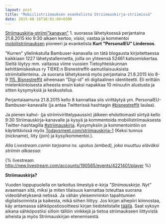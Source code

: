 ```yaml
---
layout: post
title: "Mobiilistriimauksen evankelista Striimauskirja-striimissä"
date: 2015-08-16T16:01:04+0300
---
```


[Striimauskirja-striimi"kanavan"](https://livestream.com/Infocrea-fi/Striimauskirja) 1. suorassa lähetyksessä perjantaina 21.8.2015 klo 9:30 alkaen kertoo, visioi, vastaa ja kommentoi [mobiilistriimauksen](http://bambuser.com/channel/personaleu) pioneeri ja evankelista **Kurt "PersonalEU" Linderoos**.<!--more-->

"Kurren" yllelinkatulla Bambuser-kanavalla on tätä blogausta kirjoitettaessa kaikkiaan 1227 lähetystallennetta, joilla on yhteensä 52461 katsomiskertaa. Sieltä löytyy mm. valtaosa viime vuosien Tietoyhteiskunnan kehittämiskeskus ry TIEKE:n Bisnestreffit-aamutilaisuuksista striimitallenteina. Ja suorana lähetyksenä myös perjantaina 21.8.2015 klo 8-9 [115. Bisnestreffit](http://www.tieke.fi/display/tapahtumia/115.+Bisnestreffit%3A+Digi-Id) aiheenaan "Digi-id" eli digitaalinen identiteetti. Eli erittäin mielenkiintoisesta aiheesta ensin kaksi napakkaa 10 minuutin alustusta ja sitten kysymyksiä ja keskustelua.

Perjantaiaamuna 21.8.2015 kello 8 kannattaa siis virittäytyä ym. PersonalEU-Bambuser-kanavalle (ja antaa Twitterissä hashtagin [#bisnestreffit](https://twitter.com/search?f=tweets&q=%23bisnestreffit) laulaa).

Ja pienen kahvi- (ja striimivirittelypaussin) jälkeen ehdottomasti siirtyä kello 9:30 Striimauskirja-kanavalle ja kysyä ja kommentoida mobiilistriimauksesta Twitter-hashtagilla [#striimauskirja](https://twitter.com/search?f=tweets&q=%23striimauskirja). Kysymyksiin ja kommentointiin on käytettävissä myös [Todaysmeet.com/striimauskirja-1](https://todaysmeet.com/striimauskirja-1) (Keksi tunnus (nickname), liity (join) ja kysy/kommentoi.).

*Alla Livestream.comin tarjoama ns. upotus (embed), joka muuttuu eläväksi striimin alkaessa:*

{% livestream http://new.livestream.com/accounts/190565/events/4221401/player %}

**Striimauskirja?** 

Vuoden loppupuolella on tarkoitus ilmestyä e-kirja *"Striimauskirja. Nyt"* avaamaan sitä, miksi ja miten tilaisuus kannattaa toteuttaa suorana videolähetyksenä netissä. Ja vähän yleisemminkin tapahtumien digitalisoinnista ja kaikesta, mikä siihen liittyy. Jos kirjan aihepiiri kiinnostaa, käy antamassa sähköpostiosoitteesi kirjan tiedotelistalle [täällä](http://striimauskirja.launchrock.com/). Saat syksyn aikana sähköpostiisi silloin tällöin vinkkejä ja tietoa striimaukseen liittyvistä aiheista ja myös Striimauskirjan etenemisestä. 
